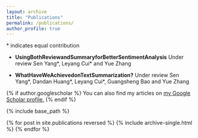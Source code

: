 ```yaml
---
layout: archive
title: "Publications"
permalink: /publications/
author_profile: true
---
```

 \* indicates equal contribution

* **UsingBothReviewandSummaryforBetterSentimentAnalysis** Under review
  Sen Yang*, Leyang Cui* and Yue Zhang

* **WhatHaveWeAchievedonTextSummarization?** Under review
  Sen Yang*, Dandan Huang*, Leyang Cui*, Guangsheng Bao and Yue Zhang

{% if author.googlescholar %}
  You can also find my articles on <u><a href="{{author.googlescholar}}">my Google Scholar profile</a>.</u>
{% endif %}

{% include base_path %}

{% for post in site.publications reversed %}
  {% include archive-single.html %}
{% endfor %}
